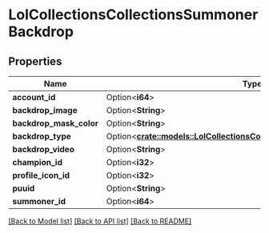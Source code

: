 # LolCollectionsCollectionsSummonerBackdrop

## Properties

Name | Type | Description | Notes
------------ | ------------- | ------------- | -------------
**account_id** | Option<**i64**> |  | [optional]
**backdrop_image** | Option<**String**> |  | [optional]
**backdrop_mask_color** | Option<**String**> |  | [optional]
**backdrop_type** | Option<[**crate::models::LolCollectionsCollectionsSummonerBackdropType**](LolCollectionsCollectionsSummonerBackdropType.md)> |  | [optional]
**backdrop_video** | Option<**String**> |  | [optional]
**champion_id** | Option<**i32**> |  | [optional]
**profile_icon_id** | Option<**i32**> |  | [optional]
**puuid** | Option<**String**> |  | [optional]
**summoner_id** | Option<**i64**> |  | [optional]

[[Back to Model list]](../README.md#documentation-for-models) [[Back to API list]](../README.md#documentation-for-api-endpoints) [[Back to README]](../README.md)



